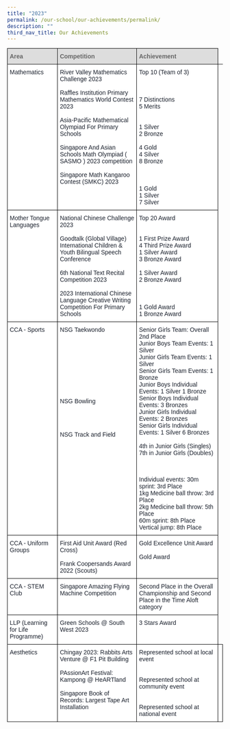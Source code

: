 ```yaml
---
title: "2023"
permalink: /our-school/our-achievements/permalink/
description: ""
third_nav_title: Our Achievements
---
```

<style type="text/css">
.tg  {border-collapse:collapse;border-spacing:0;margin:0px auto;}
.tg td{border-color:black;border-style:solid;border-width:1px;font-family:Arial, sans-serif;font-size:14px;
  overflow:hidden;padding:10px 5px;word-break:normal;}
.tg th{border-color:black;border-style:solid;border-width:1px;font-family:Arial, sans-serif;font-size:14px;
  font-weight:normal;overflow:hidden;padding:10px 5px;word-break:normal;}
.tg .tg-e14l{background-color:#DDD;color:#666;font-weight:bold;text-align:left;vertical-align:top}
.tg .tg-ryel{background-color:#FFF;color:#1A202C;text-align:left;vertical-align:top}
.half-spacing { content: ""; display: block; height: 0.5em;
</style>
<table class="tg">
  <thead>
    <tr>
      <th class="tg-e14l"><span style="color:#666;background-color:#DDD">Area</span></th>
      <th class="tg-e14l"><span style="color:#666;background-color:#DDD">Competition</span></th>
      <th class="tg-e14l"><span style="color:#666;background-color:#DDD">Achievement</span></th>
    </tr>
  </thead>
  <tbody>
    <tr>
      <td class="tg-ryel" rowspan="5">Mathematics</td>
      <td class="tg-ryel">River Valley Mathematics Challenge 2023<br>
      <br>
      Raffles Institution Primary Mathematics World Contest 2023<br>
      <br>
      Asia-Pacific Mathematical Olympiad For Primary Schools<br>
      <br>
      Singapore And Asian Schools Math Olympiad ( SASMO ) 2023 competition<br>
      <br>
      Singapore Math Kangaroo Contest (SMKC) 2023</td>
      <td class="tg-ryel">Top 10 (Team of 3)<br>
      <br>
      <br>
      <br>
      7 Distinctions<br>
      5 Merits<br>
      <br>
      <br>
      1 Silver<br>
      2 Bronze<br>
      <br>
      4 Gold<br>
      4 Silver<br>
      8 Bronze<br>
      <br>
      <br>
      <br>
      1 Gold<br>
      1 Silver<br>
      7 Silver</td>
    </tr>
    <tr>
    </tr>
    <tr>
    </tr>
    <tr>
    </tr>
    <tr>
    </tr>
    <tr>
      <td class="tg-ryel">Mother Tongue Languages</td>
      <td class="tg-ryel">National Chinese Challenge 2023<br>
      <br>
      Goodtalk (Global Village) International Children &amp; Youth Bilingual Speech Conference<br>
      <br>
      6th National Text Recital Competition 2023<br>
      <br>
      2023 International Chinese Language Creative Writing Competition For Primary Schools</td>
      <td class="tg-ryel">Top 20 Award<br>
      <br>
      <br>
      1 First Prize Award<br>
      4 Third Prize Award<br>
      1 Silver Award<br>
      3 Bronze Award<br>
      <br>
      1 Silver Award<br>
      2 Bronze Award<br>
      <br>
      <br>
      <br>
      1 Gold Award<br>
      1 Bronze Award</td>
    </tr>
    <tr>
    </tr>
    <tr>
      <td class="tg-ryel">CCA - Sports</td>
      <td class="tg-ryel">NSG Taekwondo<br>
      <br>
      <br>
      <br>
      <br>
      <br>
      <br>
      <br>
      <br>
      <br>
      <br class="half-spacing">
      NSG Bowling<br>
      <br>
      <br>
      <br>
      <br class="half-spacing">
      <br class="half-spacing">
      NSG Track and Field</td>
      <td class="tg-ryel">Senior Girls Team: Overall 2nd Place<br>
      Junior Boys Team Events: 1 Silver<br>
      Junior Girls Team Events: 1 Silver<br>
      Senior Girls Team Events: 1 Bronze<br>
      Junior Boys Individual Events: 1 Silver 1 Bronze<br>
      Senior Boys Individual Events: 3 Bronzes<br>
      Junior Girls Individual Events: 2 Bronzes<br>
      Senior Girls Individual Events: 1 Silver 6 Bronzes<br>
      <br>
      4th in Junior Girls (Singles)<br>
      7th in Junior Girls (Doubles)<br>
      <br>
      <br>
      <br class="half-spacing">
      <br class="half-spacing">
      Individual events: 30m sprint: 3rd Place<br>
      1kg Medicine ball throw: 3rd Place<br>
      2kg Medicine ball throw: 5th Place<br>
      60m sprint: 8th Place<br>
      Vertical jump: 8th Place</td>
    </tr>
    <tr>
      <td class="tg-ryel">CCA - Uniform Groups</td>
      <td class="tg-ryel">First Aid Unit Award (Red Cross)<br>
      <br>
      Frank Coopersands Award 2022 (Scouts)<br></td>
      <td class="tg-ryel">Gold Excellence Unit Award<br>
      <br>
      Gold Award<br></td>
    </tr>
    <tr>
      <td class="tg-ryel">CCA - STEM Club</td>
      <td class="tg-ryel">Singapore Amazing Flying Machine Competition<br>
      <br>
      <br></td>
      <td class="tg-ryel">Second Place in the Overall Championship and Second Place in the Time Aloft category<br></td>
    </tr>
    <tr>
      <td class="tg-ryel">LLP (Learning for Life Programme)</td>
      <td class="tg-ryel">Green Schools @ South West 2023</td>
      <td class="tg-ryel">3 Stars Award<br></td>
    </tr>
    <tr>
			<td class="tg-ryel">Aesthetics </td>
      <td class="tg-ryel">Chingay 2023: Rabbits Arts Venture @ F1 Pit Building<br>
      <br>PAssionArt Festival: Kampong @ HeARTland<br>
      <br>Singapore Book of Records: Largest Tape Art Installation </td>
      <td class="tg-ryel">Represented school at local event<br>
      <br><br>Represented school at community event<br>
      <br> <br>Represented school at national event
      </td><td></td>
    </tr>
  </tbody>
</table>